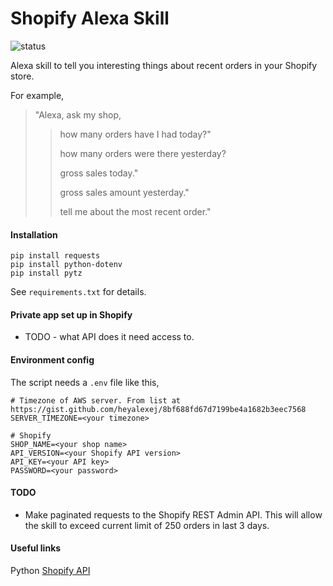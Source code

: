 # Shopify Alexa Skill
![status](https://img.shields.io/badge/status-ready%20to%20use-green)

Alexa skill to tell you interesting things about recent orders in your Shopify store.

For example,

>"Alexa, ask my shop, 
>>how many orders have I had today?"
>>
>>how many orders were there yesterday?
>>
>>gross sales today."
>>
>>gross sales amount yesterday."
>>
>>tell me about the most recent order."

#### Installation
```
pip install requests
pip install python-dotenv
pip install pytz
```
See `requirements.txt` for details.

#### Private app set up in Shopify
* TODO - what API does it need access to.

#### Environment config
The script needs a `.env` file like this,
```
# Timezone of AWS server. From list at https://gist.github.com/heyalexej/8bf688fd67d7199be4a1682b3eec7568
SERVER_TIMEZONE=<your timezone>

# Shopify
SHOP_NAME=<your shop name>
API_VERSION=<your Shopify API version>
API_KEY=<your API key>
PASSWORD=<your password>
```
#### TODO
* Make paginated requests to the Shopify REST Admin API. This will allow the skill to exceed current limit of 250 orders in last 3 days.

#### Useful links
Python [Shopify API](https://github.com/Shopify/shopify_python_api)
